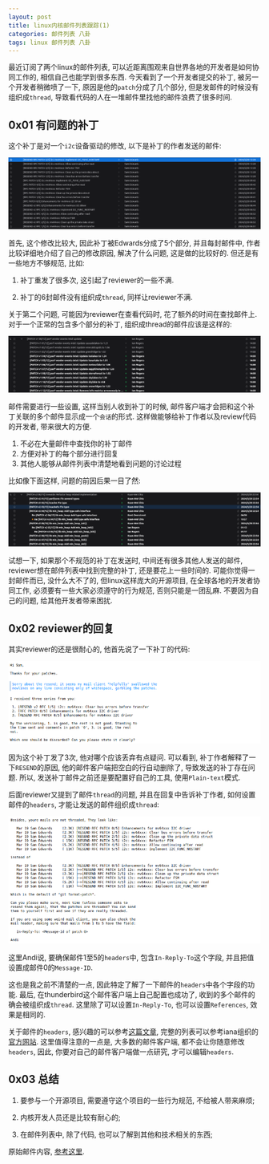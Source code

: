 ```yaml
---
layout: post
title: linux内核邮件列表跟踪(1)
categories: 邮件列表 八卦
tags: linux 邮件列表 八卦
---
```


最近订阅了两个linux的邮件列表, 可以近距离围观来自世界各地的开发者是如何协同工作的, 相信自己也能学到很多东西. 今天看到了一个开发者提交的补丁, 被另一个开发者稍微喷了一下, 原因是他的`patch`分成了几个部分, 但是发邮件的时候没有组织成`thread`, 导致看代码的人在一堆邮件里找他的邮件浪费了很多时间. 

## 0x01 有问题的补丁

这个补丁是对一个`i2c`设备驱动的修改, 以下是补丁的作者发送的邮件:

![alt text](<../assets/img/posts/2024-03-21-linux内核邮件列表跟踪1/1.png>)

首先, 这个修改比较大, 因此补丁被Edwards分成了5个部分, 并且每封邮件中, 作者比较详细地介绍了自己的修改原因, 解决了什么问题, 这是做的比较好的. 但还是有一些地方不够规范, 比如:

1. 补丁重发了很多次, 这引起了reviewer的一些不满.

2. 补丁的6封邮件没有组织成`thread`, 同样让reviewer不满.

关于第二个问题, 可能因为reviewer在查看代码时, 花了额外的时间在查找邮件上. 对于一个正常的包含多个部分的补丁, 组织成thread的邮件应该是这样的:

![alt text](<../assets/img/posts/2024-03-21-linux内核邮件列表跟踪1/2.png>)

邮件需要进行一些设置, 这样当别人收到补丁的时候, 邮件客户端才会把和这个补丁关联的多个邮件显示成一个`会话`的形式. 这样做能够给补丁作者以及review代码的开发者, 带来很大的方便.

1. 不必在大量邮件中查找你的补丁邮件
2. 方便对补丁的每个部分进行回复
3. 其他人能够从邮件列表中清楚地看到问题的讨论过程

比如像下面这样, 问题的前因后果一目了然:

![alt text](<../assets/img/posts/2024-03-21-linux内核邮件列表跟踪1/3.png>)

试想一下, 如果那个不规范的补丁在发送时, 中间还有很多其他人发送的邮件, reviewer想在邮件列表中找到完整的补丁, 还是要花上一些时间的. 可能你觉得一封邮件而已, 没什么大不了的, 但linux这样庞大的开源项目, 在全球各地的开发者协同工作, 必须要有一些大家必须遵守的行为规范, 否则只能是一团乱麻. 不要因为自己的问题, 给其他开发者带来困扰.

## 0x02 reviewer的回复

其实reviewer的还是很耐心的, 他首先说了一下补丁的代码:

![alt text](<../assets/img/posts/2024-03-21-linux内核邮件列表跟踪1/4.png>)

因为这个补丁发了3次, 他对哪个应该丢弃有点疑问. 可以看到, 补丁作者解释了一下`RESEND`的原因, 他的邮件客户端把空白的行自动删除了, 导致发送的补丁存在问题. 所以, 发送补丁邮件之前还是要配置好自己的工具, 使用`Plain-text`模式.

后面reviewer又提到了邮件`thread`的问题, 并且在回复中告诉补丁作者, 如何设置邮件的`headers`, 才能让发送的邮件组织成`thread`:

![alt text](<../assets/img/posts/2024-03-21-linux内核邮件列表跟踪1/5.png>)

这里Andi说, 要确保邮件1至5的`headers`中, 包含`In-Reply-To`这个字段, 并且把值设置成邮件0的`Message-ID`.

这也是我之前不清楚的一点, 因此特定了解了一下邮件的`headers`中各个字段的功能. 最后, 在thunderbird这个邮件客户端上自己配置也成功了, 收到的多个邮件的确会被组织成`thread`. 这里除了可以设置`In-Reply-To`, 也可以设置`References`, 效果是相同的.

关于邮件的`headers`, 感兴趣的可以参考[这篇文章](https://mailtrap.io/blog/email-headers/), 完整的列表可以参考iana组织的[官方网站](https://mailtrap.io/blog/email-headers/). 这里值得注意的一点是, 大多数的邮件客户端, 都不会让你随意修改`headers`, 因此, 你要对自己的邮件客户端做一点研究, 才可以编辑`headers`.

## 0x03 总结

1. 要参与一个开源项目, 需要遵守这个项目的一些行为规范, 不给被人带来麻烦;

2. 内核开发人员还是比较有耐心的;

3. 在邮件列表中, 除了代码, 也可以了解到其他和技术相关的东西;

原始邮件内容, [参考这里](https://lore.kernel.org/linux-i2c/p37qqpplxgmfzlq6wz7fvmvnrsumy6ra5nivzi4hd2gbvlbezx@dlh6ygyjbk24/).

## 
